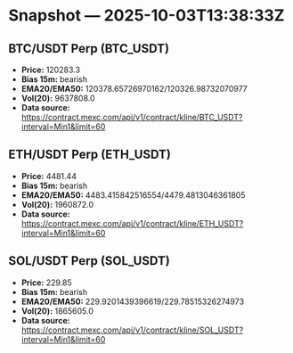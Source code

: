 # Snapshot — 2025-10-03T13:38:33Z

## BTC/USDT Perp (BTC_USDT)
- **Price:** 120283.3
- **Bias 15m:** bearish
- **EMA20/EMA50:** 120378.65726970162/120326.98732070977
- **Vol(20):** 9637808.0
- **Data source:** https://contract.mexc.com/api/v1/contract/kline/BTC_USDT?interval=Min1&limit=60

## ETH/USDT Perp (ETH_USDT)
- **Price:** 4481.44
- **Bias 15m:** bearish
- **EMA20/EMA50:** 4483.415842516554/4479.4813046361805
- **Vol(20):** 1960872.0
- **Data source:** https://contract.mexc.com/api/v1/contract/kline/ETH_USDT?interval=Min1&limit=60

## SOL/USDT Perp (SOL_USDT)
- **Price:** 229.85
- **Bias 15m:** bearish
- **EMA20/EMA50:** 229.9201439396619/229.78515326274973
- **Vol(20):** 1865605.0
- **Data source:** https://contract.mexc.com/api/v1/contract/kline/SOL_USDT?interval=Min1&limit=60
